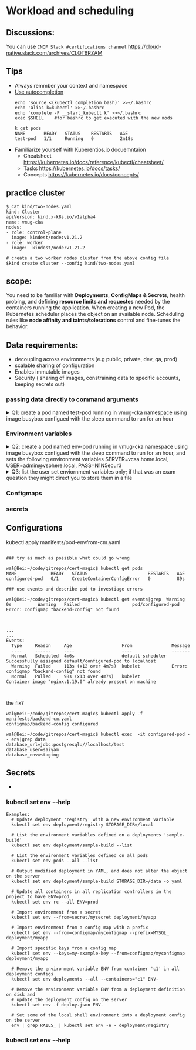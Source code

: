 #  Workload and scheduling

## Discussions:  
   You can use `CNCF Slack #certifications channel`  https://cloud-native.slack.com/archives/CLQT6RZAM


## Tips

- Always remmber your context and namespace
- [Use autocompletion](https://kubernetes.io/docs/tasks/tools/included/optional-kubectl-configs-bash-linux/)
  ```
  echo 'source <(kubectl completion bash)' >>~/.bashrc
  echo 'alias k=kubectl' >>~/.bashrc
  echo 'complete -F __start_kubectl k' >>~/.bashrc
  exec $SHELL    #for bashrc to get executed with the new mods
  
  k get pods
  NAME       READY   STATUS    RESTARTS   AGE
  test-pod   1/1     Running   0          2m18s
  ```
- Familiarize yourself with Kuberentios.io docuemntaion
  - Cheatsheet  https://kubernetes.io/docs/reference/kubectl/cheatsheet/
  - Tasks  https://kubernetes.io/docs/tasks/
  - Concepts https://kubernetes.io/docs/concepts/


## practice cluster
```
$ cat kind/two-nodes.yaml 
kind: Cluster
apiVersion: kind.x-k8s.io/v1alpha4
name: vmug-cka
nodes:
- role: control-plane
  image: kindest/node:v1.21.2 
- role: worker
  image:  kindest/node:v1.21.2
  
# create a two worker nodes cluster from the above config file
$kind create cluster --config kind/two-nodes.yaml
```
##  scope:

You need to be familiar with **Deployments**, **ConfigMaps & Secrets**, health probing, and defining **resource limits and requestes** needed by the containers running the application. When creating a new Pod, the Kubernetes scheduler places the object on an available node. Scheduling rules like **node affinity and taints/tolerations** control and fine-tunes the behavior.


## Data requirements:

- decoupling across environments (e.g public, private, dev, qa, prod)
- scalable sharing of configuration
- Enables immutable images
- Security ( sharing of images, constraining data to specific accounts, keeping secrets out)


### passing data directly to command arguments

<details><summary> Q1: create a pod named test-pod running in vmug-cka namespace using image busybox configued with the sleep command to run for an hour     </summary>
   
 ```  

 $ export DO='-o yaml --dry-run=client'
 
 $ kubectl -n vmug-cka run $DO test-pod --image busybox -- sleep 1h|tee test-pod.yaml
 apiVersion: v1
 kind: Pod
 metadata:
   creationTimestamp: null
   labels:
     run: test-pod
   name: test-pod
   namespace: vmug-cka
 spec:
   containers:
   - args:
     - sleep
     - 1h
     image: busybox
     name: test-pod
     resources: {}
   dnsPolicy: ClusterFirst
   restartPolicy: Always
 status: {}
  
 $ kubectl create  -f test-pod.yaml 
 pod/test-pod created
 $ k get pods -n vmug-cka
 NAME       READY   STATUS    RESTARTS   AGE
 test-pod   1/1     Running   0          11s
```
   
 </details>

### Environment variables

<details><summary> Q2: create a pod named env-pod running in vmug-cka namespace using image busybox configued with the sleep command to run for an hour, and sets the following environment variables SERVER=vcsa.home.local, USER=admin@vsphere.local, PASS=N1N5ecur3   </summary>
         
```

	$ kubectl -n vmug-cka run $DO env-pod --image busybox --env SERVER=vcsa.home.local --env USER=admin@vsphere.local --env PASS=N0N5ecur3 -- sleep 1h|tee test-pod.yaml
	apiVersion: v1
	kind: Pod
	metadata:
	  creationTimestamp: null
	  labels:
	    run: env-pod
	  name: env-pod
	  namespace: vmug-cka
	spec:
	  containers:
	  - args:
	    - sleep
	    - 1h
	    env:
	    - name: SERVER
	      value: vcsa.home.local
	    - name: USER
	      value: admin@vsphere.local
	    - name: PASS
	      value: N0N5ecur3
	    image: busybox
	    name: env-pod
	    resources: {}
	  dnsPolicy: ClusterFirst
	  restartPolicy: Always
	status: {}

   ```
 
   </details>

  <details>
  <summary>
   Q3: list the user set enviornment variables only; if that was an exam question they might direct you to store them in a file
  </summary>

  ```
  $ kubectl set env pod/env-pod  -n vmug-cka --list
  # Pod env-pod, container env-pod
  SERVER=vcsa.home.local
  USER=admin@vsphere.local
  PASS=N0N5ecur3

  ```
  </details>

### Configmaps

### secrets





## Configurations

kubectl apply manifests/pod-envfrom-cm.yaml

```

### try as much as possible what could go wrong

wal@Bei:~/code/gitrepos/cert-magic$ kubectl get pods
NAME             READY   STATUS                       RESTARTS   AGE
configured-pod   0/1     CreateContainerConfigError   0          89s

### use events and describe pod to investiage errors

wal@Bei:~/code/gitrepos/cert-magic$ kubectl get events|grep  Warning
0s          Warning   Failed                    pod/configured-pod   Error: configmap "backend-config" not found



...
...
Events:
  Type     Reason     Age                   From               Message
  ----     ------     ----                  ----               -------
  Normal   Scheduled  4m6s                  default-scheduler  Successfully assigned default/configured-pod to localhost
  Warning  Failed     113s (x12 over 4m7s)  kubelet            Error: configmap "backend-config" not found
  Normal   Pulled     98s (x13 over 4m7s)   kubelet            Container image "nginx:1.19.0" already present on machine



```

the fix?

```
wal@Bei:~/code/gitrepos/cert-magic$ kubectl apply -f manifests/backend-cm.yaml 
configmap/backend-config configured

wal@Bei:~/code/gitrepos/cert-magic$ kubectl exec  -it configured-pod -- env|grep data
database_url=jdbc:postgresql://localhost/test
database_user=saiyam
database_env=staging

```


## Secrets
- []()

### kubectl set   env --help
```
Examples:
  # Update deployment 'registry' with a new environment variable
  kubectl set env deployment/registry STORAGE_DIR=/local
  
  # List the environment variables defined on a deployments 'sample-build'
  kubectl set env deployment/sample-build --list
  
  # List the environment variables defined on all pods
  kubectl set env pods --all --list
  
  # Output modified deployment in YAML, and does not alter the object on the server
  kubectl set env deployment/sample-build STORAGE_DIR=/data -o yaml
  
  # Update all containers in all replication controllers in the project to have ENV=prod
  kubectl set env rc --all ENV=prod
  
  # Import environment from a secret
  kubectl set env --from=secret/mysecret deployment/myapp
  
  # Import environment from a config map with a prefix
  kubectl set env --from=configmap/myconfigmap --prefix=MYSQL_ deployment/myapp
  
  # Import specific keys from a config map
  kubectl set env --keys=my-example-key --from=configmap/myconfigmap deployment/myapp
  
  # Remove the environment variable ENV from container 'c1' in all deployment configs
  kubectl set env deployments --all --containers="c1" ENV-
  
  # Remove the environment variable ENV from a deployment definition on disk and
  # update the deployment config on the server
  kubectl set env -f deploy.json ENV-
  
  # Set some of the local shell environment into a deployment config on the server
  env | grep RAILS_ | kubectl set env -e - deployment/registry
```

### kubectl set   env --help

